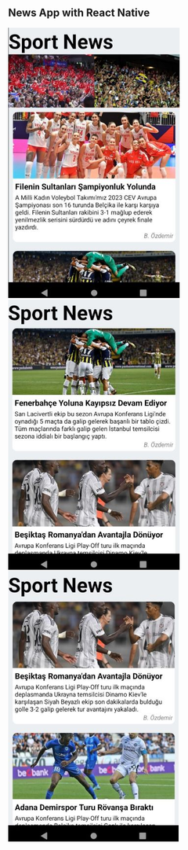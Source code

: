 ## News App with React Native

![Project Image 1](images/project-images-1.jpg)
![Project Image 2](images/project-images-2.jpg)
![Project Image 3](images/project-images-3.jpg)